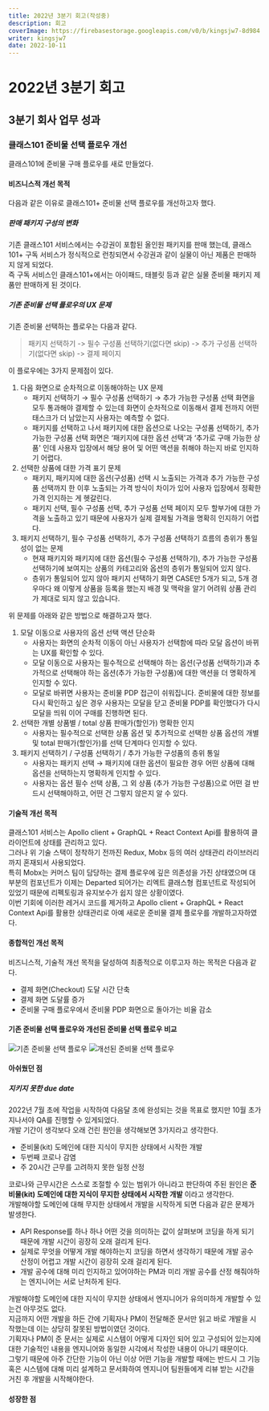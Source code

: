 ```yaml
---
title: 2022년 3분기 회고(작성중)
description: 회고
coverImage: https://firebasestorage.googleapis.com/v0/b/kingsjw7-8d984.appspot.com/o/common%2Fwhy.jpeg?alt=media&token=37404420-3c3e-40da-b699-5aba97c9e5c8
writer: kingsjw7
date: 2022-10-11
---
```


# 2022년 3분기 회고

## 3분기 회사 업무 성과

### 클래스101 준비물 선택 플로우 개선
클래스101에 준비물 구매 플로우를 새로 만들었다.

#### 비즈니스적 개선 목적
다음과 같은 이유로 클래스101+ 준비물 선택 플로우를 개선하고자 했다.  

##### 판매 패키지 구성의 변화
기존 클래스101 서비스에서는 수강권이 포함된 올인원 패키지를 판매 했는데, 클래스101+ 구독 서비스가 정식적으로 런칭되면서 수강권과 같이 실물이 아닌 제품은 판매하지 않게 되었다.  
즉 구독 서비스인 클래스101+에서는 아이패드, 태블릿 등과 같은 실물 준비물 패키지 제품만 판매하게 된 것이다.  

##### 기존 준비물 선택 플로우의 UX 문제
기존 준비물 선택하는 플로우는 다음과 같다.
> 패키지 선택하기 -> 필수 구성품 선택하기(없다면 skip) -> 추가 구성품 선택하기(없다면 skip) -> 결제 페이지

이 플로우에는 3가지 문제점이 있다.
1. 다음 화면으로 순차적으로 이동해야하는 UX 문제
   - 패키지 선택하기 → 필수 구성품 선택하기 → 추가 가능한 구성품 선택 화면을 모두 통과해야 결제할 수 있는데 화면이 순차적으로 이동해서 결제 전까지 어떤 태스크가 더 남았는지 사용자는 예측할 수 없다.
   - 패키지를 선택하고 나서 패키지에 대한 옵션으로 나오는 구성품 선택하기, 추가 가능한 구성품 선택 화면은 ‘패키지에 대한 옵션 선택'과 ‘추가로 구매 가능한 상품' 인데 사용자 입장에서 해당 용어 및 어떤 액션을 취해야 하는지 바로 인지하기 어렵다.
2. 선택한 상품에 대한 가격 표기 문제
   - 패키지, 패키지에 대한 옵션(구성품) 선택 시 노출되는 가격과 추가 가능한 구성품 선택까지 한 이후 노출되는 가격 방식이 차이가 있어 사용자 입장에서 정확한 가격 인지하는 게 헷갈린다.
   - 패키지 선택, 필수 구성품 선택, 추가 구성품 선택 페이지 모두 할부가에 대한 가격을 노출하고 있기 때문에 사용자가 실제 결제될 가격을 명확히 인지하기 어렵다.
3. 패키지 선택하기, 필수 구성품 선택하기, 추가 구성품 선택하기 흐름의 층위가 통일성이 없는 문제
   - 현재 패키지와 패키지에 대한 옵션(필수 구성품 선택하기), 추가 가능한 구성품 선택하기에 보여지는 상품의 카테고리와 옵션의 층위가 통일되어 있지 않다.
   - 층위가 통일되어 있지 않아 패키지 선택하기 화면 CASE만 5개가 되고, 5개 경우마다 왜 이렇게 상품을 등록을 했는지 배경 및 맥락을 알기 어려워 상품 관리가 제대로 되지 않고 있습니다.

위 문제를 아래와 같은 방법으로 해결하고자 했다.  
1. 모달 이동으로 사용자의 옵션 선택 액션 단순화
   - 사용자는 화면의 순차적 이동이 아닌 사용자가 선택함에 따라 모달 옵션이 바뀌는 UX를 확인할 수 있다.
   - 모달 이동으로 사용자는 필수적으로 선택해야 하는 옵션(구성품 선택하기)과 추가적으로 선택해야 하는 옵션(추가 가능한 구성품)에 대한 액션을 더 명확하게 인지할 수 있다.
   - 모달로 바뀌면 사용자는 준비물 PDP 접근이 쉬워집니다. 준비물에 대한 정보를 다시 확인하고 싶은 경우 사용자는 모달을 닫고 준비물 PDP를 확인했다가 다시 모달을 띄워 이어 구매를 진행하면 된다.
2. 선택한 개별 상품별 / total 상품 판매가(할인가) 명확한 인지
   - 사용자는 필수적으로 선택한 상품 옵션 및 추가적으로 선택한 상품 옵션의 개별 및 total 판매가(할인가)를 선택 단계마다 인지할 수 있다.
3. 패키지 선택하기 / 구성품 선택하기 / 추가 가능한 구성품의 층위 통일
   - 사용자는 패키지 선택 → 패키지에 대한 옵션이 필요한 경우 어떤 상품에 대해 옵션을 선택하는지 명확하게 인지할 수 있다.
   - 사용자는 옵션 필수 선택 상품, 그 외 상품 (추가 가능한 구성품)으로 어떤 걸 반드시 선택해야하고, 어떤 건 그렇지 않은지 알 수 있다.


#### 기술적 개선 목적
클래스101 서비스는 Apollo client + GraphQL + React Context Api를 활용하여 클라이언트에 상태를 관리하고 있다.  
그러나 위 기술 스택이 정착하기 전까진 Redux, Mobx 등의 여러 상태관리 라이브러리까지 혼재되서 사용되었다.  
특히 Mobx는 커머스 팀이 담당하는 결제 플로우에 깊은 의존성을 가진 상태였으며 대부분의 컴포넌트가 이제는 Departed 되어가는 리엑트 클래스형 컴포넌트로 작성되어 있었기 때문에 리펙토링과 유지보수가 쉽지 않은 상황이였다.  
이번 기회에 이러한 레거시 코드를 제거하고 Apollo client + GraphQL + React Context Api를 활용한 상태관리로 아예 새로운 준비물 결제 플로우를 개발하고자하였다.

#### 종합적인 개선 목적
비즈니스적, 기술적 개선 목적을 달성하여 최종적으로 이루고자 하는 목적은 다음과 같다.  
- 결제 화면(Checkout) 도달 시간 단축
- 결제 화면 도달률 증가
- 준비물 구매 플로우에서 준비물 PDP 화면으로 돌아가는 비율 감소

#### 기존 준비물 선택 플로우와 개선된 준비물 선택 플로우 비교
<img src="https://firebasestorage.googleapis.com/v0/b/kingsjw7-8d984.appspot.com/o/tech%2F2022-3-end%2F%E1%84%80%E1%85%B5%E1%84%8C%E1%85%A9%E1%86%AB%E1%84%8C%E1%85%AE%E1%86%AB%E1%84%87%E1%85%B5%E1%84%86%E1%85%AE%E1%86%AF%E1%84%89%E1%85%A5%E1%86%AB%E1%84%90%E1%85%A2%E1%86%A8%E1%84%91%E1%85%B3%E1%86%AF%E1%84%85%E1%85%A9%E1%84%8B%E1%85%AE.gif?alt=media&token=3caa5338-45c6-449d-9c13-6e033e7bd60c" alt="기존 준비물 선택 플로우" />
<img src="https://firebasestorage.googleapis.com/v0/b/kingsjw7-8d984.appspot.com/o/tech%2F2022-3-end%2F%E1%84%80%E1%85%A2%E1%84%89%E1%85%A5%E1%86%AB%E1%84%83%E1%85%AC%E1%86%AB%E1%84%8C%E1%85%AE%E1%86%AB%E1%84%87%E1%85%B5%E1%84%86%E1%85%AE%E1%86%AF%E1%84%89%E1%85%A5%E1%86%AB%E1%84%90%E1%85%A2%E1%86%A8%E1%84%91%E1%85%B3%E1%86%AF%E1%84%85%E1%85%A9%E1%84%8B%E1%85%AE-small.gif?alt=media&token=83378db5-0c38-4ff6-bb8d-fcc15a8db931" alt="개선된 준비물 선택 플로우" />

#### 아쉬웠던 점
##### 지키지 못한 due date
2022년 7월 초에 작업을 시작하여 다음달 초에 완성되는 것을 목표로 했지만 10월 초가 지나서야 QA를 진행할 수 있게되었다.  
개발 기간이 생각보다 오래 건린 원인을 생각해보면 3가지라고 생각한다.  
- 준비물(kit) 도메인에 대한 지식이 무지한 상태에서 시작한 개발
- 두번째 코로나 감염
- 주 20시간 근무를 고려하지 못한 일정 산정

코로나와 근무시간은 스스로 조절할 수 있는 범위가 아니라고 판단하여 주된 원인은 **준비물(kit) 도메인에 대한 지식이 무지한 상태에서 시작한 개발** 이라고 생각한다.  
개발해야할 도메인에 대해 무지한 상태에서 개발을 시작하게 되면 다음과 같은 문제가 발생한다.  
   - API Response를 하나 하나 어떤 것을 의미하는 값이 살펴보며 코딩을 하게 되기 때문에 개발 시간이 굉장히 오래 걸리게 된다.  
   - 실제로 무엇을 어떻게 개발 해야하는지 코딩을 하면서 생각하기 때문에 개발 공수 산정이 어렵고 개발 시간이 굉장히 오래 걸리게 된다.  
   - 개발 공수에 대해 미리 인지하고 있어야하는 PM과 미리 개발 공수를 산정 해줘야하는 엔지니어는 서로 난처하게 된다.  

개발해야할 도메인에 대한 지식이 무지한 상태에서 엔지니어가 유의미하게 개발할 수 있는건 아무것도 없다.  
지금까지 어떤 개발을 하든 간에 기획자나 PM이 전달해준 문서만 읽고 바로 개발을 시작했는데 이는 상당히 잘못된 방법이였던 것이다.  
기획자나 PM이 준 문서는 실제로 시스템이 어떻게 디자인 되어 있고 구성되어 있는지에 대한 기술적인 내용을 엔지니어와 동일한 시각에서 작성한 내용이 아니기 때문이다.  
그렇기 때문에 아주 간단한 기능이 아닌 이상 어떤 기능을 개발할 때에는 반드시 그 기능 혹은 시스템에 대해 미리 설계하고 문서화하여 엔지니어 팀원들에게 리뷰 받는 시간을 거친 후 개발을 시작해야한다.  

#### 성장한 점


